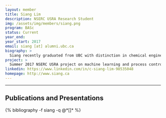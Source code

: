 ```yaml
---
layout: member
title: Siang Lim
description: NSERC USRA Research Student
img: /assets/img/members/siang.png
program: BASc
status: Current
year_end: 
year_start: 2017
email: siang [at] alumni.ubc.ca
biography: >
  Siang recently graduated from UBC with distinction in chemical engineering (minor in computer science) and was selected as a 2017 Faculty of Applied Science Rising Star. As Vice-Captain of UBC's Chem-E-Car team, he leads the software division and works closely with the team Captain and Executives in managing all team activities. He is interested in working on data analytics and software development in a chemical engineering context.
project: >
  Summer 2017 NSERC USRA project on machine learning and process control.
linkedin: https://www.linkedin.com/in/c-siang-lim-98535048
homepage: http://www.siang.ca 
---
```


<!-- Instructions:
Create a .bib file (use lower case, no spaces) in the _bibliography folder with your name, and replace my name in the bibliography code below with your name 
-->

<hr>
<h2> Publications and Presentations</h2>
<div id="members-publication">
	{% bibliography -f siang -q @*[]* %}
</div>